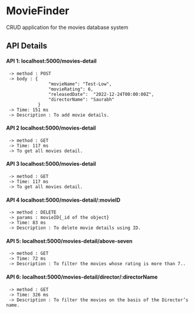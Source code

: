 # MovieFinder
CRUD application for the movies database system
## API Details
#### API 1: localhost:5000/movies-detail
     -> method : POST
     -> body : {
                    "movieName": "Test-Low",
                    "movieRating": 6,
                    "releasedDate":  "2022-12-24T00:00:00Z",
                    "directorName": "Saurabh"
                }
     -> Time: 151 ms
     -> Description : To add movie details.
     
 #### API 2 localhost:5000/movies-detail
     -> method : GET
     -> Time: 117 ms
     -> To get all movies detail.
     
#### API 3 localhost:5000/movies-detail
     -> method : GET
     -> Time: 117 ms
     -> To get all movies detail.
     
#### API 4 localhost:5000/movies-detail/:movieID
     -> method : DELETE
     -> params : movieID{_id of the object}
     -> Time: 83 ms
     -> Description : To delete movie details using ID.

#### API 5: localhost:5000/movies-detail/above-seven
     -> method : GET
     -> Time: 72 ms
     -> Description : To filter the movies whose rating is more than 7..
     
#### API 6: localhost:5000/movies-detail/director/:directorName
     -> method : GET
     -> Time: 326 ms
     -> Description : To filter the movies on the basis of the Director’s name.
